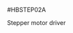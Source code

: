 <!--- PrjInfo ---> <!--- Please remove this line after manually editing --->
<!--- 00a56be08b96043df9e37d6aff7b6990 --->
<!--- Created:20170111-16:38: ---> 
<!--- Author:Mlab: ---> 
<!--- AuthorEmail:mlab@mlab.cz: ---> 
<!--- Tags:imported: ---> 
<!--- Ust:[End]: ---> 
<!--- Name:HBSTEP02A: --->
#HBSTEP02A 
<!--- LongName --->

<!--- ELongName ---> 

<!--- Lead --->
Stepper motor driver
<!--- ELead ---> 


​
​
<!--- Description --->
<!--- EDescription --->
<!--- Content --->
<!--- EContent --->
            